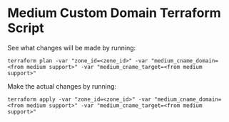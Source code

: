 
Medium Custom Domain Terraform Script
=====================================

See what changes will be made by running:

    terraform plan -var "zone_id=<zone_id>" -var "medium_cname_domain=<from medium support>" -var "medium_cname_target=<from medium support>"

Make the actual changes by running:

    terraform apply -var "zone_id=<zone_id>" -var "medium_cname_domain=<from medium support>" -var "medium_cname_target=<from medium support>"
